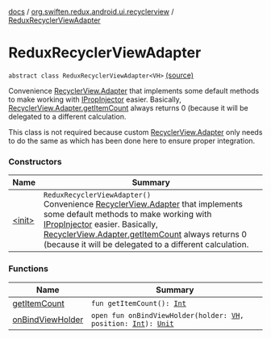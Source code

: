 [docs](../../index.md) / [org.swiften.redux.android.ui.recyclerview](../index.md) / [ReduxRecyclerViewAdapter](./index.md)

# ReduxRecyclerViewAdapter

`abstract class ReduxRecyclerViewAdapter<VH>` [(source)](https://github.com/protoman92/KotlinRedux/tree/master/android/android-recyclerview/src/main/java/org/swiften/redux/android/ui/recyclerview/RecyclerAdapter.kt#L27)

Convenience [RecyclerView.Adapter](#) that implements some default methods to make working with
[IPropInjector](../../org.swiften.redux.ui/-i-prop-injector/index.md) easier. Basically, [RecyclerView.Adapter.getItemCount](#) always returns 0
(because it will be delegated to a different calculation.

This class is not required because custom [RecyclerView.Adapter](#) only needs to do the same as
which has been done here to ensure proper integration.

### Constructors

| Name | Summary |
|---|---|
| [&lt;init&gt;](-init-.md) | `ReduxRecyclerViewAdapter()`<br>Convenience [RecyclerView.Adapter](#) that implements some default methods to make working with [IPropInjector](../../org.swiften.redux.ui/-i-prop-injector/index.md) easier. Basically, [RecyclerView.Adapter.getItemCount](#) always returns 0 (because it will be delegated to a different calculation. |

### Functions

| Name | Summary |
|---|---|
| [getItemCount](get-item-count.md) | `fun getItemCount(): `[`Int`](https://kotlinlang.org/api/latest/jvm/stdlib/kotlin/-int/index.html) |
| [onBindViewHolder](on-bind-view-holder.md) | `open fun onBindViewHolder(holder: `[`VH`](index.md#VH)`, position: `[`Int`](https://kotlinlang.org/api/latest/jvm/stdlib/kotlin/-int/index.html)`): `[`Unit`](https://kotlinlang.org/api/latest/jvm/stdlib/kotlin/-unit/index.html) |

